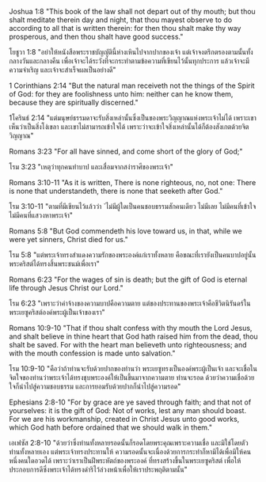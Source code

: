 Joshua 1:8 "This book of the law shall not depart out of thy mouth; but thou shalt meditate therein day and night, that thou mayest observe to do according to all that is written therein: for then thou shalt make thy way prosperous, and then thou shalt have good success."

โยชูวา 1:8 "อย่าให้หนังสือพระราชบัญญัตินี้ห่างเหินไปจากปากของเจ้า แต่เจ้าจงตรึกตรองตามนั้นทั้งกลางวันและกลางคืน เพื่อเจ้าจะได้ระวังที่จะกระทำตามข้อความที่เขียนไว้นั้นทุกประการ แล้วเจ้าจะมีความจำเริญ และเจ้าจะสำเร็จผลเป็นอย่างดี"

1 Corinthians 2:14 "But the natural man receiveth not the things of the Spirit of God: for they are foolishness unto him: neither can he know them, because they are spiritually discerned."

1โครินธ์ 2:14 "แต่มนุษย์ธรรมดาจะรับสิ่งเหล่านั้นซึ่งเป็นของพระวิญญาณแห่งพระเจ้าไม่ได้ เพราะเขาเห็นว่าเป็นสิ่งโง่เขลา และเขาไม่สามารถเข้าใจได้ เพราะว่าจะเข้าใจสิ่งเหล่านั้นได้ก็ต้องสังเกตด้วยจิตวิญญาณ"

Romans 3:23 "For all have sinned, and come short of the glory of God;"

โรม 3:23 "เหตุว่าทุกคนทำบาป และเสื่อมจากสง่าราศีของพระเจ้า"

Romans 3:10-11 "As it is written, There is none righteous, no, not one: There is none that understandeth, there is none that seeketh after God."

โรม 3:10-11 "ตามที่มีเขียนไว้แล้วว่า `ไม่มีผู้ใดเป็นคนชอบธรรมสักคนเดียว ไม่มีเลย ไม่มีคนที่เข้าใจ ไม่มีคนที่แสวงหาพระเจ้า"

Romans 5:8 "But God commendeth his love toward us, in that, while we were yet sinners, Christ died for us."

โรม 5:8 "แต่พระเจ้าทรงสำแดงความรักของพระองค์แก่เราทั้งหลาย คือขณะที่เรายังเป็นคนบาปอยู่นั้น พระคริสต์ได้ทรงสิ้นพระชนม์เพื่อเรา"

Romans 6:23 "For the wages of sin is death; but the gift of God is eternal life through Jesus Christ our Lord."

โรม 6:23 "เพราะว่าค่าจ้างของความบาปคือความตาย แต่ของประทานของพระเจ้าคือชีวิตนิรันดร์ในพระเยซูคริสต์องค์พระผู้เป็นเจ้าของเรา"

Romans 10:9-10 "That if thou shalt confess with thy mouth the Lord Jesus, and shalt believe in thine heart that God hath raised him from the dead, thou shalt be saved. For with the heart man believeth unto righteousness; and with the mouth confession is made unto salvation."

โรม 10:9-10 "คือว่าถ้าท่านจะรับด้วยปากของท่านว่า พระเยซูทรงเป็นองค์พระผู้เป็นเจ้า และจะเชื่อในจิตใจของท่านว่าพระเจ้าได้ทรงชุบพระองค์ให้เป็นขึ้นมาจากความตาย ท่านจะรอด ด้วยว่าความเชื่อด้วยใจก็นำไปสู่ความชอบธรรม และการยอมรับด้วยปากก็นำไปสู่ความรอด"

Ephesians 2:8-10 "For by grace are ye saved through faith; and that not of yourselves: it is the gift of God: Not of works, lest any man should boast. For we are his workmanship, created in Christ Jesus unto good works, which God hath before ordained that we should walk in them."

เอเฟซัส 2:8-10 "ด้วยว่าซึ่งท่านทั้งหลายรอดนั้นก็รอดโดยพระคุณเพราะความเชื่อ และมิใช่โดยตัวท่านทั้งหลายเอง แต่พระเจ้าทรงประทานให้ ความรอดนั้นจะเนื่องด้วยการกระทำก็หามิได้เพื่อมิให้คนหนึ่งคนใดอวดได้ เพราะว่าเราเป็นฝีพระหัตถ์ของพระองค์ ที่ทรงสร้างขึ้นในพระเยซูคริสต์ เพื่อให้ประกอบการดีซึ่งพระเจ้าได้ทรงดำริไว้ล่วงหน้าเพื่อให้เราประพฤติตามนั้น"